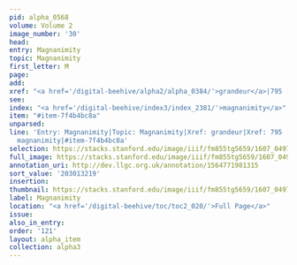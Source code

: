 ```yaml
---
pid: alpha_0568
volume: Volume 2
image_number: '30'
head:
entry: Magnanimity
topic: Magnanimity
first_letter: M
page:
add:
xref: "<a href='/digital-beehive/alpha2/alpha_0384/'>grandeur</a>|795 [PAGE_MISSING]"
see:
index: "<a href='/digital-beehive/index3/index_2381/'>magnanimity</a>"
item: "#item-7f4b4bc8a"
unparsed:
line: 'Entry: Magnanimity|Topic: Magnanimity|Xref: grandeur|Xref: 795 [PAGE_MISSING]|Index:
  magnanimity|#item-7f4b4bc8a'
selection: https://stacks.stanford.edu/image/iiif/fm855tg5659/1607_0497/716,3219,3044,482/full/0/default.jpg
full_image: https://stacks.stanford.edu/image/iiif/fm855tg5659/1607_0497/full/full/0/default.jpg
annotation_uri: http://dev.llgc.org.uk/annotation/1564771981315
sort_value: '203013219'
insertion:
thumbnail: https://stacks.stanford.edu/image/iiif/fm855tg5659/1607_0497/716,3219,600,180/250,/0/default.jpg
label: Magnanimity
location: "<a href='/digital-beehive/toc/toc2_020/'>Full Page</a>"
issue:
also_in_entry:
order: '121'
layout: alpha_item
collection: alpha3
---
```

